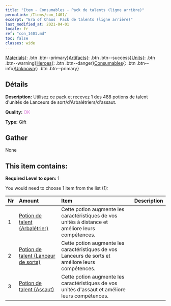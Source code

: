 ```yaml
---
title: "Item - Consumables - Pack de talents (ligne arrière)"
permalink: /Items/con_1401/
excerpt: "Era of Chaos  Pack de talents (ligne arrière)"
last_modified_at: 2021-04-01
locale: fr
ref: "con_1401.md"
toc: false
classes: wide
---
```

 [Materials](/fr/Items/){: .btn .btn--primary}[Artifacts](/fr/Items/Artifacts/){: .btn .btn--success}[Units](/fr/Items/Units/){: .btn .btn--warning}[Heroes](/fr/Items/Heroes/){: .btn .btn--danger}[Consumables](/fr/Items/Consumables/){: .btn .btn--info}[Unknown](/fr/Items/Unknown/){: .btn .btn--primary}

## Détails
 **Description:** Utilisez ce pack et recevez 1 des 488 potions de talent d'unités de Lanceurs de sort/d'Arbalétriers/d'assaut.

 **Quality:** <span style="color: #DA70D6">OK</span>

 **Type:** Gift

## Gather

  None

## This item contains:

 **Required Level to open:** 1

 You would need to choose 1 item from the list (1):

  | Nr | Amount |     Item    | Description |
  |:---|:-------|:------------|:-----------:|
  | 1 | [Potion de talent (Arbalétrier)](/fr/Items/con_789/) | Cette potion augmente les caractéristiques de vos unités à distance et améliore leurs compétences. | 
  | 2 | [Potion de talent (Lanceur de sorts)](/fr/Items/con_790/) | Cette potion augmente les caractéristiques de vos Lanceurs de sorts et améliore leurs compétences. | 
  | 3 | [Potion de talent (Assaut)](/fr/Items/con_788/) | Cette potion augmente les caractéristiques de vos unités d'assaut et améliore leurs compétences. | 
